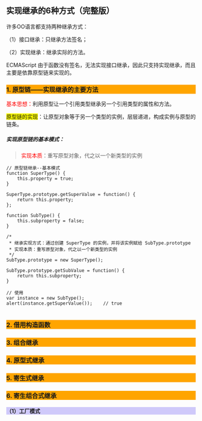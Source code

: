 ## 实现继承的6种方式（完整版）

许多OO语言都支持两种继承方式：

（1）接口继承：只继承方法签名；

（2）实现继承：继承实际的方法。

ECMAScript 由于函数没有签名，无法实现接口继承，因此只支持实现继承，而且主要是依靠原型链来实现的。

### <p style="background: orange">1. 原型链——实现继承的主要方法</span>

<span style="color:red">基本思想：</span>利用原型让一个引用类型继承另一个引用类型的属性和方法。

<span style="background:yellow">原型链的实现</span>：让原型对象等于另一个类型的实例，层层递进，构成实例与原型的链条。

##### 实现原型链的基本模式：
> <span style="color:red">实现本质</span>：重写原型对象，代之以一个新类型的实例

	// 原型链继承--基本模式
	function SuperType() {
		this.property = true;
	}
	
	SuperType.prototype.getSuperValue = function() {
		return this.property;
	};
	
	function SubType() {
		this.subproperty = false;
	}
	
	/*
	 * 继承实现方式：通过创建 SuperType 的实例，并将该实例赋给 SubType.prototype
	 * 实现本质：重写原型对象，代之以一个新类型的实例
	 */
	SubType.prototype = new SuperType();
	
	SubType.prototype.getSubValue = function() {
		return this.subproperty;
	}
	
	// 使用
	var instance = new SubType();
	alert(instance.getSuperValue());	// true

![]()


### <p style="background: orange">2. 借用构造函数</span>




### <p style="background: orange">3. 组合继承</span>



### <p style="background: orange">4. 原型式继承</span>


### <p style="background: orange">5. 寄生式继承</span>


### <p style="background: orange">6. 寄生组合式继承</span>













#### <p style="background: #cfc9fa">（1）工厂模式</span>